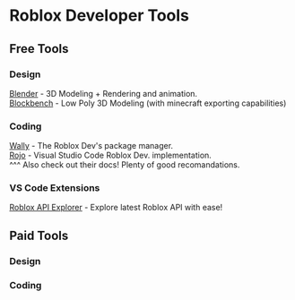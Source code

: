 # Roblox Developer Tools

## Free Tools

### Design

[Blender](https://www.blender.org/download/) - 3D Modeling + Rendering and animation.   
[Blockbench](https://www.blockbench.net/) - Low Poly 3D Modeling (with minecraft  exporting capabilities)  

### Coding

[Wally](https://wally.run/) - The Roblox Dev's package manager.  
[Rojo](https://rojo.space/) - Visual Studio Code Roblox Dev. implementation.  
^^^ Also check out their docs! Plenty of good recomandations.

### VS Code Extensions

[Roblox API Explorer](https://marketplace.visualstudio.com/items?itemName=evaera.roblox-api-explorer) - Explore latest Roblox API with ease!


## Paid Tools

### Design

### Coding